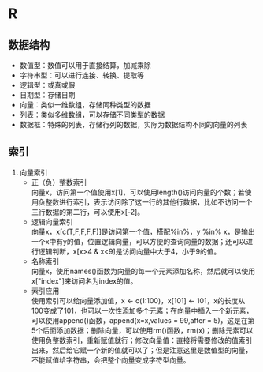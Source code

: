 # R
## 数据结构
- 数值型：数值可以用于直接结算，加减乘除
- 字符串型：可以进行连接、转换、提取等
- 逻辑型：或真或假
- 日期型：存储日期
- 向量：类似一维数组，存储同种类型的数据
- 列表：类似多维数组，可以存储不同类型的数据
- 数据框：特殊的列表，存储行列的数据，实际为数据结构不同的向量的列表
## 索引
1. 向量索引
   - 正（负）整数索引   
向量x，访问第一个值使用x[1]，可以使用length()访问向量的个数；若使用负整数进行索引，表示访问除了这一行的其他行数据，比如不访问一个三行数据的第二行，可以使用x[-2]。
   - 逻辑向量索引   
向量x，x[c(T,F,F,F,F)]是访问第一个值，搭配%in%，y %in% x，是输出一个x中有y的值，位置逻辑向量，可以方便的查询向量的数据；还可以进行逻辑判断，x[x>4 & x<9]是访问向量中大于4，小于9的值。
   - 名称索引   
向量x，使用names()函数为向量的每一个元素添加名称，然后就可以使用x["index"]来访问名为index的值。
   - 索引应用   
使用索引可以给向量添加值，x <- c(1:100)，x[101] <- 101，x的长度从100变成了101，也可以一次性添加多个元素；在向量中插入一个新元素，可以使用append()函数，append(x=x,values = 99,after = 5)，这是在第5个后面添加数据；删除向量，可以使用rm()函数，rm(x)；删除元素可以使用负整数索引，重新赋值就行；修改向量值：直接将需要修改的值索引出来，然后给它赋一个新的值就可以了；但是注意这里是数值型的向量，不能赋值给字符串，会把整个向量变成字符型向量。
